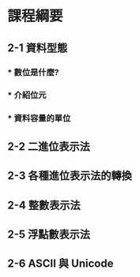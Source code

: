 # 課程綱要
## 2-1 資料型態
### * 數位是什麼?
### * 介紹位元
### * 資料容量的單位
## 2-2 二進位表示法
## 2-3 各種進位表示法的轉換
## 2-4 整數表示法
## 2-5 浮點數表示法
## 2-6 ASCII 與 Unicode

